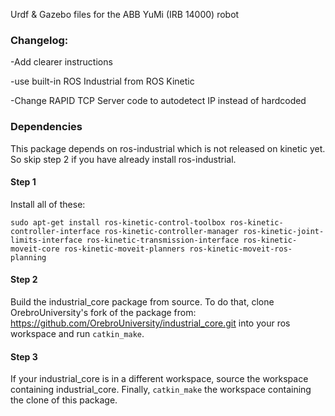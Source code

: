 Urdf & Gazebo files for the ABB YuMi (IRB 14000) robot

### Changelog:
  -Add clearer instructions
  
  -use built-in ROS Industrial from ROS Kinetic
  
  -Change RAPID TCP Server code to autodetect IP instead of hardcoded

### Dependencies
This package depends on ros-industrial which is not released on kinetic yet. So skip step 2 if you have already install ros-industrial.

#### Step 1
Install all of these:
```
sudo apt-get install ros-kinetic-control-toolbox ros-kinetic-controller-interface ros-kinetic-controller-manager ros-kinetic-joint-limits-interface ros-kinetic-transmission-interface ros-kinetic-moveit-core ros-kinetic-moveit-planners ros-kinetic-moveit-ros-planning
```

#### Step 2
Build the industrial_core package from source. To do that, clone OrebroUniversity's fork of the package from: https://github.com/OrebroUniversity/industrial_core.git into your ros workspace and run `catkin_make`.

#### Step 3
If your industrial_core is in a different workspace, source the workspace containing industrial_core.
Finally, `catkin_make` the workspace containing the clone of this package.
